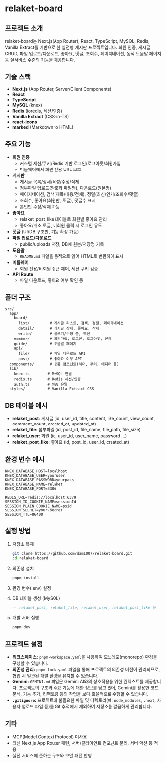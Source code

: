 # relaket-board

## 프로젝트 소개

relaket-board는 Next.js(App Router), React, TypeScript, MySQL, Redis, Vanilla Extract를 기반으로 한 실전형 게시판 프로젝트입니다.
회원 인증, 게시글 CRUD, 파일 업로드/다운로드, 좋아요, 댓글, 조회수, 페이지네이션, 동적 도움말 페이지 등 실서비스 수준의 기능을 제공합니다.

## 기술 스택

- **Next.js** (App Router, Server/Client Components)
- **React**
- **TypeScript**
- **MySQL** (knex)
- **Redis** (ioredis, 세션/인증)
- **Vanilla Extract** (CSS-in-TS)
- **react-icons**
- **marked** (Markdown to HTML)

## 주요 기능

- **회원 인증**
  - 커스텀 세션/쿠키/Redis 기반 로그인/로그아웃/회원가입
  - 미들웨어에서 회원 전용 URL 보호
- **게시판**
  - 게시글 목록/상세/작성/수정/삭제
  - 첨부파일 업로드(암호화 파일명), 다운로드(원본명)
  - 페이지네이션, 검색(제목/내용/전체), 정렬(최신/인기/조회수/댓글)
  - 조회수, 좋아요(회원만, 토글), 댓글수 표시
  - 본인만 수정/삭제 가능
- **좋아요**
  - relaket_post_like 테이블로 회원별 좋아요 관리
  - 좋아요/취소 토글, 비회원 클릭 시 로그인 유도
- **댓글** (UI/DB 구조만, 기능 확장 가능)
- **파일 업로드/다운로드**
  - public/uploads 저장, DB에 원본/저장명 기록
- **도움말**
  - `README.md` 파일을 동적으로 읽어 HTML로 변환하여 표시
- **미들웨어**
  - 회원 전용/비회원 접근 제어, 세션 쿠키 검증
- **API Route**
  - 파일 다운로드, 좋아요 여부 확인 등

## 폴더 구조

```
src/
  app/
    board/
      list/         # 게시글 리스트, 검색, 정렬, 페이지네이션
      detail/       # 게시글 상세, 좋아요, 삭제
      write/        # 글쓰기/수정 폼, 액션
    member/         # 회원가입, 로그인, 로그아웃, 인증
    guide/          # 도움말 페이지
    api/
      file/         # 파일 다운로드 API
      post/         # 좋아요 여부 API
  components/       # 공통 컴포넌트(헤더, 푸터, 에디터 등)
  lib/
    knex.ts        # MySQL 연결
    redis.ts       # Redis 세션/인증
    auth.ts        # 인증 유틸
  styles/          # Vanilla Extract CSS
```

## DB 테이블 예시

- **relaket_post**: 게시글 (id, user_id, title, content, like_count, view_count, comment_count, created_at, updated_at)
- **relaket_file**: 첨부파일 (id, post_id, file_name, file_path, file_size)
- **relaket_user**: 회원 (id, user_id, user_name, password ...)
- **relaket_post_like**: 좋아요 (id, post_id, user_id, created_at)

## 환경 변수 예시

```
KNEX_DATABASE_HOST=localhost
KNEX_DATABASE_USER=youruser
KNEX_DATABASE_PASSWORD=yourpass
KNEX_DATABASE_NAME=relaket
KNEX_DATABASE_PORT=3306

REDIS_URL=redis://localhost:6379
SESSION_ID_COOKIE_NAME=sessionId
SESSION_PLAIN_COOKIE_NAME=psid
SESSION_SECRET=your-secret
SESSION_TTL=86400
```

## 실행 방법

1. 저장소 복제
   ```bash
   git clone https://github.com/dam1007/relaket-board.git
   cd relaket-board
   ```

2. 의존성 설치
   ```bash
   pnpm install
   ```

3. 환경 변수(.env) 설정

4. DB 테이블 생성 (MySQL)
   ```sql
   -- relaket_post, relaket_file, relaket_user, relaket_post_like 등
   ```

5. 개발 서버 실행
   ```bash
   pnpm dev
   ```

## 프로젝트 설정

- **워크스페이스:** `pnpm-workspace.yaml`을 사용하여 모노레포(monorepo) 환경을 구성할 수 있습니다.
- **의존성 관리:** `pnpm-lock.yaml` 파일을 통해 프로젝트의 의존성 버전이 관리되므로, 협업 시 일관된 개발 환경을 유지할 수 있습니다.
- **Gemini:** `GEMINI.md` 파일은 Gemini AI와의 상호작용을 위한 컨텍스트를 제공합니다. 프로젝트의 구조와 주요 기능에 대한 정보를 담고 있어, Gemini를 활용한 코드 분석, 기능 추가, 리팩토링 등의 작업을 보다 효율적으로 수행할 수 있습니다.
- **`.gitignore`:** 프로젝트에 불필요한 파일 및 디렉토리(예: `node_modules`, `.next`, 사용자 업로드 파일 등)를 Git 추적에서 제외하여 저장소를 깔끔하게 관리합니다.

## 기타

- MCP(Model Context Protocol) 미사용
- 최신 Next.js App Router 패턴, 서버/클라이언트 컴포넌트 분리, 서버 액션 등 적용
- 실전 서비스에 준하는 구조와 보안 패턴 반영